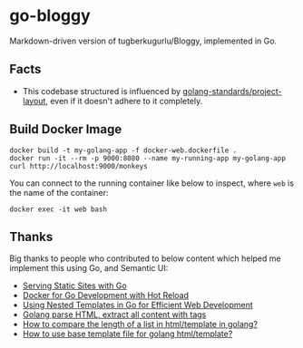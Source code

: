 # go-bloggy

Markdown-driven version of tugberkugurlu/Bloggy, implemented in Go.

## Facts

 - This codebase structured is influenced by [golang-standards/project-layout](https://github.com/golang-standards/project-layout), 
 even if it doesn't adhere to it completely.

## Build Docker Image

```
docker build -t my-golang-app -f docker-web.dockerfile .
docker run -it --rm -p 9000:8080 --name my-running-app my-golang-app
curl http://localhost:9000/monkeys
```

You can connect to the running container like below to inspect, where `web` is the name of the container:

```
docker exec -it web bash
```

## Thanks

Big thanks to people who contributed to below content which helped me implement this using Go, and Semantic UI:

 - [Serving Static Sites with Go](https://www.alexedwards.net/blog/serving-static-sites-with-go)
 - [Docker for Go Development with Hot Reload](https://levelup.gitconnected.com/docker-for-go-development-a27141f36ba9)
 - [Using Nested Templates in Go for Efficient Web Development](https://levelup.gitconnected.com/using-go-templates-for-effective-web-development-f7df10b0e4a0)
 - [Golang parse HTML, extract all content with <body> </body> tags](https://stackoverflow.com/questions/30109061/golang-parse-html-extract-all-content-with-body-body-tags)
 - [How to compare the length of a list in html/template in golang?](https://stackoverflow.com/questions/35967109/how-to-compare-the-length-of-a-list-in-html-template-in-golang)
 - [How to use base template file for golang html/template?](https://stackoverflow.com/questions/36617949/how-to-use-base-template-file-for-golang-html-template)